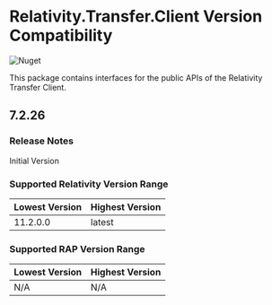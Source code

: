 # Relativity.Transfer.Client Version Compatibility

![Nuget](https://img.shields.io/nuget/v/Relativity.Transfer.Client)

This package contains interfaces for the public APIs of the Relativity Transfer Client.

## 7.2.26

### Release Notes

Initial Version

### Supported Relativity Version Range

Lowest Version | Highest Version
--- | ---
11.2.0.0 | latest

### Supported RAP Version Range

Lowest Version | Highest Version
--- | ---
N/A | N/A
